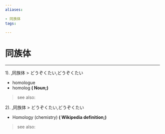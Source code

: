 ```yaml
---
aliases:
    
- 同族体
tags:
    
---
```


# 同族体
---
1).
,同族体 > どうぞくたい,どうぞくたい

- homologue
- homolog
**( Noun;)**
> see also: 
            
2).
,同族体 > どうぞくたい,どうぞくたい

- Homology (chemistry)
**( Wikipedia definition;)**
> see also: 
            